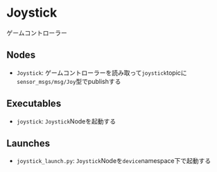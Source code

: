 # Joystick

ゲームコントローラー

## Nodes

- `Joystick`: ゲームコントローラーを読み取って`joystick`topicに`sensor_msgs/msg/Joy`型でpublishする

## Executables

- `joystick`: `Joystick`Nodeを起動する

## Launches

- `joystick_launch.py`: `Joystick`Nodeを`device`namespace下で起動する
